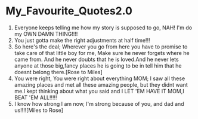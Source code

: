 # My_Favourite_Quotes2.0
1) Everyone keeps telling me how my story is supposed to go, NAH! I'm do my OWN DAMN THING!!!!
2) You just gotta make the right adjustments at half time!!!
3) So here's the deal; Wherever you go from here you have to promise to take care of that little boy for me, Make sure he never forgets where he came from. And he never doubts that he is loved.And he never lets anyone at those big,fancy places he is going to be in tell him that he doesnt belong there.[Rose to Miles]
4) You were right, You were right about everything MOM; I saw all these amazing places and met all these amazing people, but they didnt want me.I kept thinking about what you said and I LET 'EM HAVE IT MOM,I BEAT 'EM ALL!!!!!
5) I know how strong I am now, I'm strong because of you, and dad and us!!!![Miles to Rose]
